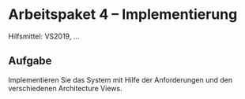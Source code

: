 # Arbeitspaket 4 – Implementierung 

Hilfsmittel: VS2019, … 

## Aufgabe 

Implementieren Sie das System mit Hilfe der Anforderungen und den verschiedenen Architecture 
Views. 

